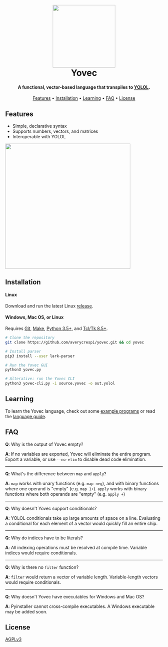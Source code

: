 <h1 align="center">
    <br>
    <img src="https://raw.githubusercontent.com/averycrespi/yovec/master/images/logo_full.png" width="200"</img>
    <br>
    Yovec
    <br>
</h1>

<h4 align="center">A functional, vector-based language that transpiles to <a href="https://wiki.starbasegame.com/index.php/YOLOL">YOLOL</a>.</h4>

<p align="center">
    <a href="#features">Features</a> •
    <a href="#installation">Installation</a> •
    <a href="#learning">Learning</a> •
    <a href="#faq">FAQ</a> •
	<a href="#license">License</a>
</p>

## Features

- Simple, declarative syntax
- Supports numbers, vectors, and matrices
- Interoperable with YOLOL

<p>
    <img src="https://raw.githubusercontent.com/averycrespi/yovec/master/images/gui.png" width="400"</img>
</p>

## Installation

#### Linux

Download and run the latest Linux [release](https://github.com/averycrespi/yovec/releases/latest).

#### Windows, Mac OS, or Linux

Requires [Git](https://git-scm.com/), [Make](https://www.gnu.org/software/make), [Python 3.5+](https://www.python.org/), and [Tcl/Tk 8.5+](https://www.tcl.tk/).

```bash
# Clone the repository
git clone https://github.com/averycrespi/yovec.git && cd yovec

# Install parser
pip3 install --user lark-parser

# Run the Yovec GUI
python3 yovec.py

# Alterative: run the Yovec CLI
python3 yovec-cli.py -i source.yovec -o out.yolol
```

## Learning

To learn the Yovec language, check out some [example programs](programs/) or read the [language guide](docs/guide.md).

## FAQ

**Q**: Why is the output of Yovec empty?

**A**: If no variables are exported, Yovec will eliminate the entire program. Export a variable, or use `--no-elim` to disable dead code elimination.

---

**Q**: What's the difference between `map` and `apply`?

**A**: `map` works with unary functions (e.g. `map neg`), and with binary functions where one operand is "empty" (e.g. `map 1+`). `apply` works with binary functions where both operands are "empty" (e.g. `apply +`)

---

**Q**: Why doesn't Yovec support conditionals?

**A**: YOLOL conditionals take up large amounts of space on a line. Evaluating a conditional for each element of a vector would quickly fill an entire chip.

---

**Q**: Why do indices have to be literals?

**A**: All indexing operations must be resolved at compile time. Variable indices would require conditionals.

---

**Q**: Why is there no `filter` function?

**A**: `filter` would return a vector of variable length. Variable-length vectors would require conditionals.

---

**Q**: Why doesn't Yovec have executables for Windows and Mac OS?

**A**: Pyinstaller cannot cross-compile executables. A Windows executable may be added soon.

## License

[AGPLv3](https://choosealicense.com/licenses/agpl-3.0/)
